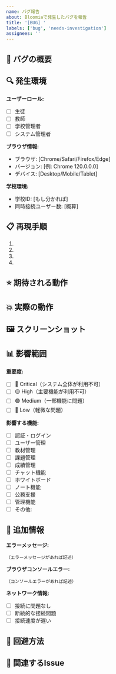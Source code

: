 ```yaml
---
name: バグ報告
about: Bloomiaで発生したバグを報告
title: '[BUG] '
labels: ['bug', 'needs-investigation']
assignees: ''
---
```


## 🐛 バグの概要
<!-- バグの概要を簡潔に説明してください -->

## 🔍 発生環境
**ユーザーロール:**
- [ ] 生徒
- [ ] 教師
- [ ] 学校管理者
- [ ] システム管理者

**ブラウザ情報:**
- ブラウザ: [Chrome/Safari/Firefox/Edge]
- バージョン: [例: Chrome 120.0.0.0]
- デバイス: [Desktop/Mobile/Tablet]

**学校環境:**
- 学校ID: [もし分かれば]
- 同時接続ユーザー数: [概算]

## 📋 再現手順
<!-- バグを再現するための詳細な手順を記述してください -->
1. 
2. 
3. 
4. 

## ⭐ 期待される動作
<!-- 正常に動作した場合の期待される結果を記述してください -->

## 💥 実際の動作
<!-- 実際に発生した問題を記述してください -->

## 🖼️ スクリーンショット
<!-- スクリーンショットがあれば添付してください -->

## 📊 影響範囲
**重要度:**
- [ ] 🔴 Critical（システム全体が利用不可）
- [ ] 🟡 High（主要機能が利用不可）
- [ ] 🟢 Medium（一部機能に問題）
- [ ] 🔵 Low（軽微な問題）

**影響する機能:**
- [ ] 認証・ログイン
- [ ] ユーザー管理
- [ ] 教材管理
- [ ] 課題管理
- [ ] 成績管理
- [ ] チャット機能
- [ ] ホワイトボード
- [ ] ノート機能
- [ ] 公務支援
- [ ] 管理機能
- [ ] その他: 

## 🔧 追加情報
**エラーメッセージ:**
```
（エラーメッセージがあれば記述）
```

**ブラウザコンソールエラー:**
```
（コンソールエラーがあれば記述）
```

**ネットワーク情報:**
- [ ] 接続に問題なし
- [ ] 断続的な接続問題
- [ ] 接続速度が遅い

## 🎯 回避方法
<!-- 一時的な回避方法があれば記述してください -->

## 📎 関連するIssue
<!-- 関連するIssueがあればリンクしてください -->
